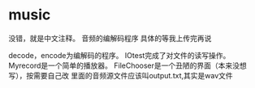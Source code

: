 # music
没错，就是中文注释。
音频的编解码程序
具体的等我上传完再说


decode，encode为编解码的程序。
IOtest完成了对文件的读写操作。
Myrecord是一个简单的播放器。
FileChooser是一个丑陋的界面（本来没想写），按需要自己改
里面的音频源文件应该叫output.txt,其实是wav文件
